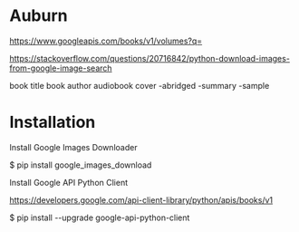 # Auburn

https://www.googleapis.com/books/v1/volumes?q=

https://stackoverflow.com/questions/20716842/python-download-images-from-google-image-search

book title book author audiobook cover -abridged -summary -sample

# Installation

Install Google Images Downloader

$ pip install google_images_download

Install Google API Python Client

https://developers.google.com/api-client-library/python/apis/books/v1

$ pip install --upgrade google-api-python-client